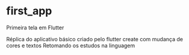 # first_app

Primeira tela em Flutter

Réplica do aplicativo básico criado pelo flutter create com mudança de cores e textos
Retomando os estudos na linguagem 
